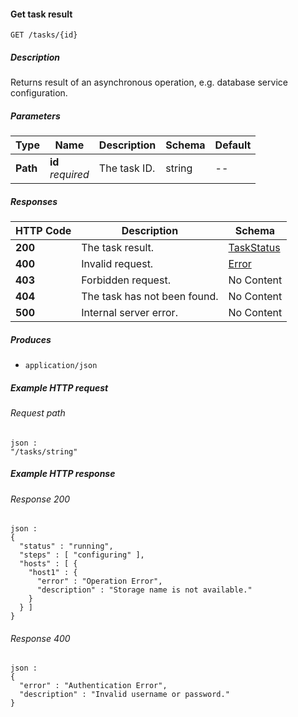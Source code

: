 
<a name="get_tasks_id"></a>
#### Get task result
```
GET /tasks/{id}
```


##### Description
Returns result of an asynchronous operation, e.g. database service
configuration.


##### Parameters

|Type|Name|Description|Schema|Default|
|---|---|---|---|---|
|**Path**|**id**  <br>*required*|The task ID.|string|--|


##### Responses

|HTTP Code|Description|Schema|
|---|---|---|
|**200**|The task result.|[TaskStatus](../definitions/TaskStatus.md#taskstatus)|
|**400**|Invalid request.|[Error](../definitions/Error.md#error)|
|**403**|Forbidden request.|No Content|
|**404**|The task has not been found.|No Content|
|**500**|Internal server error.|No Content|


##### Produces

* `application/json`


##### Example HTTP request

###### Request path
```
json :
"/tasks/string"
```


##### Example HTTP response

###### Response 200
```
json :
{
  "status" : "running",
  "steps" : [ "configuring" ],
  "hosts" : [ {
    "host1" : {
      "error" : "Operation Error",
      "description" : "Storage name is not available."
    }
  } ]
}
```


###### Response 400
```
json :
{
  "error" : "Authentication Error",
  "description" : "Invalid username or password."
}
```



